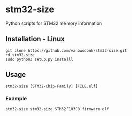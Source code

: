 # stm32-size
Python scripts for STM32 memory information

## Installation - Linux

```
git clone https://github.com/vanbwodonk/stm32-size.git
cd stm32-size
sudo python3 setup.py installl
```

## Usage

```
stm32-size [STM32-Chip-Family] [FILE.elf]
```
### Example

```
stm32-size stm32-size STM32F103C8 firmware.elf 
```
